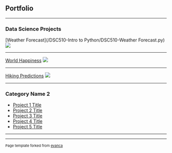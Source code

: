 ## Portfolio

---

### Data Science Projects 

[Weather Forecast](/DSC510-Intro to Python/DSC510-Weather Forecast.py)
<img src="images/dummy_thumbnail.jpg?raw=true"/>

---
[World Happiness](/pdf/sample_presentation.pdf)
<img src="images/dummy_thumbnail.jpg?raw=true"/>

---
[Hiking Predictions](http://example.com/)
<img src="images/dummy_thumbnail.jpg?raw=true"/>

---

### Category Name 2

- [Project 1 Title](http://example.com/)
- [Project 2 Title](http://example.com/)
- [Project 3 Title](http://example.com/)
- [Project 4 Title](http://example.com/)
- [Project 5 Title](http://example.com/)

---




---
<p style="font-size:11px">Page template forked from <a href="https://github.com/evanca/quick-portfolio">evanca</a></p>
<!-- Remove above link if you don't want to attibute -->
